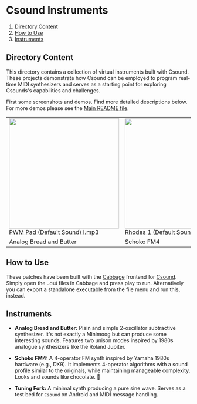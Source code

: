 Csound Instruments
==================

1. [Directory Content](#directory-content)
1. [How to Use](#how-to-use)
1. [Instruments](#instruments)

Directory Content
-----------------

This directory contains a collection of virtual instruments built with Csound.
These projects demonstrate how Csound can be employed to program real-time
MIDI synthesizers and serves as a starting point for exploring Csounds's
capabilities and challenges.

First some screenshots and demos. Find more detailed descriptions below.
For more demos please see the [Main README file](../README.md).

<table>
    <tr>
        <td>
            <a href="Analog%20Bread%20and%20Butter/Screenshots/PWM%20Pad%20(Default%20Sound).png?raw=true">
                <img src="Analog%20Bread%20and%20Butter/Screenshots/PWM%20Pad%20(Default%20Sound).png?raw=true" width="300">
            </a>
            <a href="Analog%20Bread%20and%20Butter/Demos/PWM%20Pad%20(Default%20Sound)%20I.mp3?raw=true">PWM Pad (Default Sound) I.mp3</a>
        </td>
        <td>
            <a href="Schoko%20FM4/Screenshots/Rhodes%201%20(Default%20Sound).png?raw=true">
                <img src="Schoko%20FM4/Screenshots/Rhodes%201%20(Default%20Sound).png?raw=true" width="300">
            </a>
            <a href="Csound/Schoko%20FM4/Demos/Rhodes%201%20(Default%20Sound).mp3?raw=true">Rhodes 1 (Default Sound).mp3</a>
        </td>
        <td>
            <a href="Tuning%20Fork/Screenshots/Tuning%20Fork.png?raw=true">
                <img src="Tuning%20Fork/Screenshots/Tuning%20Fork.png?raw=true" width="300">
            </a>
            <a href="Tuning%20Fork/Demos/Tuning%20Fork.mp3?raw=true">Tuning Fork.mp3</a>
        </td>
    </tr>
    <tr>
        <td>Analog Bread and Butter</td>
        <td>Schoko FM4</td>
        <td>Tuning Fork</td>
    </tr>
</table>

How to Use
----------

These patches have been built with the [Cabbage](https://cabbageaudio.com/)
frontend for [Csound](https://csound.com/). Simply open the `.csd` files in
Cabbage and press play to run. Alternatively you can export a standalone
executable from the file menu and run this, instead.

Instruments
-----------

* __Analog Bread and Butter:__ Plain and simple 2-oscillator subtractive synthesizer.
  It's not exactly a Minimoog but can produce some interesting sounds. Features two
  unison modes inspired by 1980s analogue synthesizers like the Roland Jupiter.

- **Schoko FM4:** A 4-operator FM synth inspired by Yamaha 1980s hardware (e.g., DX9).
  It implements 4-operator algorithms with a sound profile similar to the originals,
  while maintaining manageable complexity. Looks and sounds like chocolate. 🍫

* __Tuning Fork:__ A minimal synth producing a pure sine wave. Serves as a test bed
  for `Csound` on Android and MIDI message handling.
